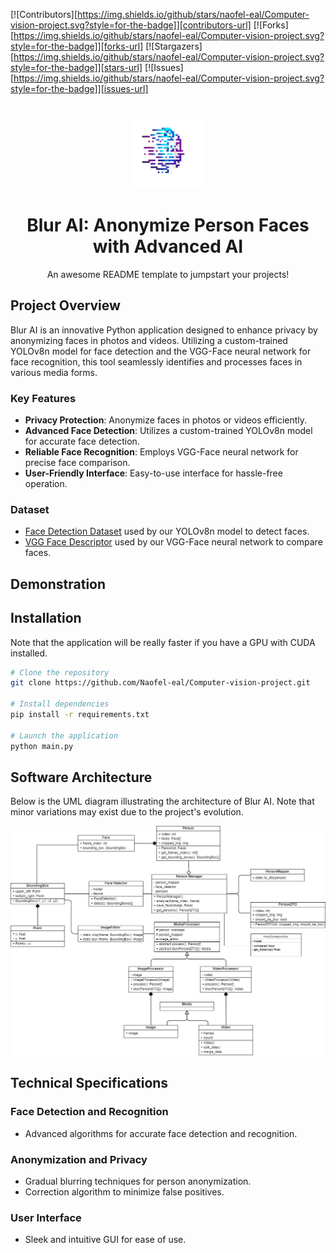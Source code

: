 [![Contributors][https://img.shields.io/github/stars/naofel-eal/Computer-vision-project.svg?style=for-the-badge]][contributors-url]
[![Forks][https://img.shields.io/github/stars/naofel-eal/Computer-vision-project.svg?style=for-the-badge]][forks-url]
[![Stargazers][https://img.shields.io/github/stars/naofel-eal/Computer-vision-project.svg?style=for-the-badge]][stars-url]
[![Issues][https://img.shields.io/github/stars/naofel-eal/Computer-vision-project.svg?style=for-the-badge]][issues-url]

<br />
<div align="center">
  <a href="https://github.com/Naofel-eal/Computer-vision-project/blob/main/resources/logo.png">
    <img src="resources/logo.png" alt="Logo" width="120">
  </a>

  <h1 align="center">Blur AI: Anonymize Person Faces with Advanced AI</h3>

  <p align="center">
    An awesome README template to jumpstart your projects!
  </p>
</div>

## Project Overview
Blur AI is an innovative Python application designed to enhance privacy by anonymizing faces in photos and videos. Utilizing a custom-trained YOLOv8n model for face detection and the VGG-Face neural network for face recognition, this tool seamlessly identifies and processes faces in various media forms.

### Key Features
- **Privacy Protection**: Anonymize faces in photos or videos efficiently.
- **Advanced Face Detection**: Utilizes a custom-trained YOLOv8n model for accurate face detection.
- **Reliable Face Recognition**: Employs VGG-Face neural network for precise face comparison.
- **User-Friendly Interface**: Easy-to-use interface for hassle-free operation.

### Dataset
- [Face Detection Dataset](https://www.kaggle.com/datasets/fareselmenshawii/face-detection-dataset/data) used by our YOLOv8n model to detect faces.
- [VGG Face Descriptor](https://www.robots.ox.ac.uk/~vgg/software/vgg_face/) used by our VGG-Face neural network to compare faces.

## Demonstration


## Installation
Note that the application will be really faster if you have a GPU with CUDA installed.

```bash
# Clone the repository
git clone https://github.com/Naofel-eal/Computer-vision-project.git

# Install dependencies
pip install -r requirements.txt

# Launch the application
python main.py
```

## Software Architecture
Below is the UML diagram illustrating the architecture of Blur AI. Note that minor variations may exist due to the project's evolution.

![UML Architecture Diagram](./resources/UML_diagram.png)

## Technical Specifications
### Face Detection and Recognition
- Advanced algorithms for accurate face detection and recognition.

### Anonymization and Privacy
- Gradual blurring techniques for person anonymization.
- Correction algorithm to minimize false positives.

### User Interface
- Sleek and intuitive GUI for ease of use.

[contributors-url]: https://github.com/othneildrew/Best-README-Template/graphs/contributors
[forks-url]: https://github.com/othneildrew/Best-README-Template/network/members
[stars-url]: https://github.com/othneildrew/Best-README-Template/stargazers
[issues-url]: https://github.com/othneildrew/Best-README-Template/issues
[license-url]: https://github.com/othneildrew/Best-README-Template/blob/master/LICENSE.txt
[linkedin-url]: https://linkedin.com/in/othneildrew
